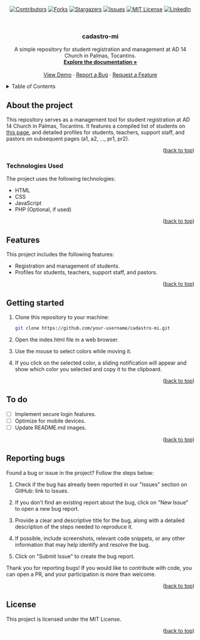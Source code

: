 <a name="readme-top"></a>
<div align="center">
  
  [![Contributors][contributors-shield]][contributors-url]
  [![Forks][forks-shield]][forks-url]
  [![Stargazers][stars-shield]][stars-url]
  [![Issues][issues-shield]][issues-url]
  [![MIT License][license-shield]][license-url]
  [![LinkedIn][linkedin-shield]][linkedin-url]

</div>
<br />
<div align="center">
  <h3 align="center">cadastro-mi</h3>
  <p align="center">
    A simple repository for student registration and management at AD 14 Church in Palmas, Tocantins.
    <br />
    <a href="https://github.com/voaneves/cadastro-mi"><strong>Explore the documentation »</strong></a>
    <br />
    <br />
    <a href="https://voaneves.com/cadastro-mi">View Demo</a>
    ·
    <a href="https://github.com/voaneves/cadastro-mi/issues">Report a Bug</a>
    ·
    <a href="https://github.com/voaneves/cadastro-mi/issues">Request a Feature</a>
  </p>
</div>

<details>
  <summary>Table of Contents</summary>
  <ol>
    <li>
      <a href="#about-the-project">About the Project</a>
      <ul>
        <li><a href="#technologies-used">Technologies Used</a></li>
      </ul>
    </li>
    <li><a href="#features">Features</a></li>
    <li><a href="#getting-started">Getting started</a></li>
    <li><a href="#to-do">To Do</a></li>
    <li><a href="#reporting-bugs">Reporting Bugs</a></li>
    <li><a href="#license">License</a></li>
  </ol>
</details>

## About the project

This repository serves as a management tool for student registration at AD 14 Church in Palmas, Tocantins. It features a compiled list of students on [this page](https://voaneves.com/cadastro-mi), and detailed profiles for students, teachers, support staff, and pastors on subsequent pages (a1, a2, ..., pr1, pr2).

<p align="right">(<a href="#readme-top">back to top</a>)</p>

### Technologies Used

The project uses the following technologies:

- HTML
- CSS
- JavaScript
- PHP (Optional, if used)

<p align="right">(<a href="#readme-top">back to top</a>)</p>

## Features

This project includes the following features:

- Registration and management of students.
- Profiles for students, teachers, support staff, and pastors.
  
<p align="right">(<a href="#readme-top">back to top</a>)</p>

## Getting started

1. Clone this repository to your machine:

   ```bash
   git clone https://github.com/your-username/cadastro-mi.git
2. Open the index.html file in a web browser.

3. Use the mouse to select colors while moving it.

4. If you click on the selected color, a sliding notification will appear and show which color you selected and copy it to the clipboard.

<p align="right">(<a href="#readme-top">back to top</a>)</p>

## To do

- [ ] Implement secure login features.
- [ ] Optimize for mobile devices.
- [ ] Update README.md images.

<p align="right">(<a href="#readme-top">back to top</a>)</p>

## Reporting bugs

Found a bug or issue in the project? Follow the steps below:

1. Check if the bug has already been reported in our "Issues" section on GitHub: link to Issues.

2. If you don't find an existing report about the bug, click on "New Issue" to open a new bug report.

3. Provide a clear and descriptive title for the bug, along with a detailed description of the steps needed to reproduce it.

4. If possible, include screenshots, relevant code snippets, or any other information that may help identify and resolve the bug.

5. Click on "Submit Issue" to create the bug report.

Thank you for reporting bugs! If you would like to contribute with code, you can open a PR, and your participation is more than welcome.

<p align="right">(<a href="#readme-top">back to top</a>)</p>

## License

This project is licensed under the MIT License.

<p align="right">(<a href="#readme-top">back to top</a>)</p>

[contributors-shield]: https://img.shields.io/github/contributors/voaneves/cadastro-mi.svg?style=for-the-badge
[contributors-url]: https://github.com/voaneves/cadastro-mi/graphs/contributors
[forks-shield]: https://img.shields.io/github/forks/voaneves/cadastro-mi.svg?style=for-the-badge
[forks-url]: https://github.com/voaneves/cadastro-mi/network/members
[stars-shield]: https://img.shields.io/github/stars/voaneves/cadastro-mi.svg?style=for-the-badge
[stars-url]: https://github.com/voaneves.com/cadastro-mi/stargazers
[issues-shield]: https://img.shields.io/github/issues/voaneves/cadastro-mi.svg?style=for-the-badge
[issues-url]: https://github.com/voaneves/cadastro-mi/issues
[license-shield]: https://img.shields.io/github/license/voaneves/cadastro-mi.svg?style=for-the-badge
[license-url]: https://github.com/voaneves/cadastro-mi/blob/master/LICENSE.txt
[linkedin-shield]: https://img.shields.io/badge/-LinkedIn-black.svg?style=for-the-badge&logo=linkedin&colorB=555
[linkedin-url]: https://linkedin.com/in/voaneves
